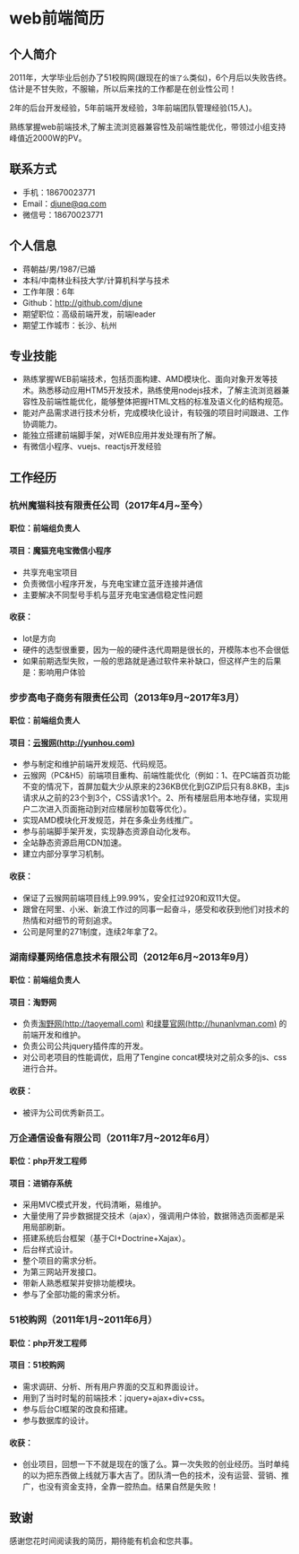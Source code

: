# web前端简历

## 个人简介

2011年，大学毕业后创办了51校购网(跟现在的`饿了么`类似)，6个月后以失败告终。估计是不甘失败，不服输，所以后来找的工作都是在创业性公司！

2年的后台开发经验，5年前端开发经验，3年前端团队管理经验(15人)。

熟练掌握web前端技术,了解主流浏览器兼容性及前端性能优化，带领过小组支持峰值近2000W的PV。


## 联系方式
- 手机：18670023771
- Email：djune@qq.com
- 微信号：18670023771

## 个人信息

 - 蒋朝益/男/1987/已婚
 - 本科/中南林业科技大学/计算机科学与技术 
 - 工作年限：6年
 - Github：http://github.com/djune 
 - 期望职位：高级前端开发，前端leader
 - 期望工作城市：长沙、杭州
 
## 专业技能
 - 熟练掌握WEB前端技术，包括页面构建、AMD模块化、面向对象开发等技术。熟悉移动应用HTM5开发技术，熟练使用nodejs技术，了解主流浏览器兼容性及前端性能优化，能够整体把握HTML文档的标准及语义化的结构规范。
 - 能对产品需求进行技术分析，完成模块化设计，有较强的项目时间跟进、工作协调能力。
 - 能独立搭建前端脚手架，对WEB应用并发处理有所了解。
 - 有微信小程序、vuejs、reactjs开发经验
 
## 工作经历

### 杭州魔猫科技有限责任公司（2017年4月~至今）

#### 职位：前端组负责人

#### 项目：魔猫充电宝微信小程序

- 共享充电宝项目
- 负责微信小程序开发，与充电宝建立蓝牙连接并通信
- 主要解决不同型号手机与蓝牙充电宝通信稳定性问题

#### 收获：

- Iot是方向
- 硬件的选型很重要，因为一般的硬件迭代周期是很长的，开模陈本也不会很低
- 如果前期选型失败，一般的思路就是通过软件来补缺口，但这样产生的后果是：影响用户体验

### 步步高电子商务有限责任公司（2013年9月~2017年3月）

#### 职位：前端组负责人

#### 项目：[云猴网(http://yunhou.com)](http://yunhou.com) 

- 参与制定和维护前端开发规范、代码规范。
- 云猴网（PC&H5）前端项目重构、前端性能优化（例如：1、在PC端首页功能不变的情况下，首屏加载大少从原来的236KB优化到GZIP后只有8.8KB，主js请求从之前的23个到3个，CSS请求1个。2、所有楼层启用本地存储，实现用户二次进入页面拖动到对应楼层秒加载等优化）。
- 实现AMD模块化开发规范，并在多条业务线推广。
- 参与前端脚手架开发，实现静态资源自动化发布。
- 全站静态资源启用CDN加速。
- 建立内部分享学习机制。

#### 收获：

- 保证了云猴网前端项目线上99.99%，安全扛过920和双11大促。
- 跟曾在阿里、小米、新浪工作过的同事一起奋斗，感受和收获到他们对技术的热情和对细节的苛刻追求。
- 公司是阿里的271制度，连续2年拿了2。

### 湖南绿蔓网络信息技术有限公司（2012年6月~2013年9月）

#### 职位：前端组负责人

#### 项目：淘野网

- 负责[淘野网(http://taoyemall.com)](http://taoyemall.com) 和[绿蔓官网(http://hunanlvman.com)](http://hunanlvman.com) 的前端开发和维护。
- 负责公司公共jquery插件库的开发。
- 对公司老项目的性能调优，启用了Tengine concat模块对之前众多的js、css进行合并。

#### 收获：
- 被评为公司优秀新员工。

### 万企通信设备有限公司（2011年7月~2012年6月）

#### 职位：php开发工程师

#### 项目：进销存系统

- 采用MVC模式开发，代码清晰，易维护。 
- 大量使用了异步数据提交技术（ajax），强调用户体验，数据筛选页面都是采用局部刷新。
- 搭建系统后台框架（基于CI+Doctrine+Xajax）。 
- 后台样式设计。
- 整个项目的需求分析。
- 为第三网站开发接口。  
- 带新人熟悉框架并安排功能模块。
- 参与了全部功能的需求分析。

### 51校购网（2011年1月~2011年6月）

#### 职位：php开发工程师

#### 项目：51校购网

- 需求调研、分析、所有用户界面的交互和界面设计。
- 用到了当时时髦的前端技术：jquery+ajax+div+css。
- 参与后台CI框架的改良和搭建。
- 参与数据库的设计。  

#### 收获：

- 创业项目，回想一下不就是现在的饿了么。算一次失败的创业经历。当时单纯的以为把东西做上线就万事大吉了。团队清一色的技术，没有运营、营销、推广，也没有资金支持，全靠一腔热血。结果自然是失败！

## 致谢
感谢您花时间阅读我的简历，期待能有机会和您共事。

